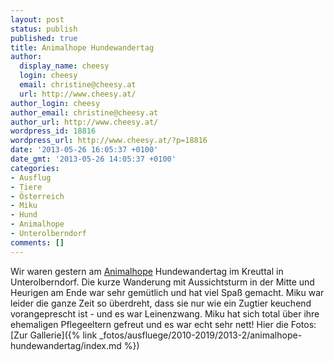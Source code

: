 ```yaml
---
layout: post
status: publish
published: true
title: Animalhope Hundewandertag
author:
  display_name: cheesy
  login: cheesy
  email: christine@cheesy.at
  url: http://www.cheesy.at/
author_login: cheesy
author_email: christine@cheesy.at
author_url: http://www.cheesy.at/
wordpress_id: 18816
wordpress_url: http://www.cheesy.at/?p=18816
date: '2013-05-26 16:05:37 +0100'
date_gmt: '2013-05-26 14:05:37 +0100'
categories:
- Ausflug
- Tiere
- Österreich
- Miku
- Hund
- Animalhope
- Unterolberndorf
comments: []
---
```

Wir waren gestern am [Animalhope](http://www.animalhope-nitra.at/) Hundewandertag im Kreuttal in Unterolberndorf. Die kurze Wanderung mit Aussichtsturm in der Mitte und Heurigen am Ende war sehr gemütlich und hat viel Spaß gemacht. Miku war leider die ganze Zeit so überdreht, dass sie nur wie ein Zugtier keuchend vorangeprescht ist - und es war Leinenzwang. Miku hat sich total über ihre ehemaligen Pflegeeltern gefreut und es war echt sehr nett!
Hier die Fotos:
[Zur Gallerie]({% link _fotos/ausfluege/2010-2019/2013-2/animalhope-hundewandertag/index.md %})
